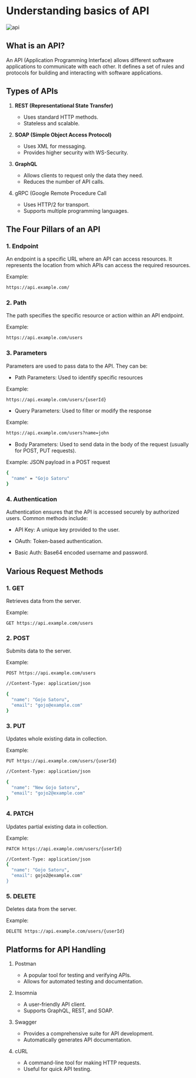 # Understanding basics of API

![api](https://github.com/user-attachments/assets/29620d07-b843-4261-93f9-3348043245e1)

## What is an API?

An API (Application Programming Interface) allows different software applications to communicate with each other. It defines a set of rules and protocols for building and interacting with software applications.

## Types of APIs

1. **REST (Representational State Transfer)**
   - Uses standard HTTP methods.
   - Stateless and scalable.
   
2. **SOAP (Simple Object Access Protocol)**
   - Uses XML for messaging.
   - Provides higher security with WS-Security.

3. **GraphQL**
   - Allows clients to request only the data they need.
   - Reduces the number of API calls.

4. gRPC (Google Remote Procedure Call
   - Uses HTTP/2 for transport.
   - Supports multiple programming languages.

## The Four Pillars of an API

### 1. Endpoint

An endpoint is a specific URL where an API can access resources. It represents the location from which APIs can access the required resources.

Example:
```bash
https://api.example.com/
```

### 2. Path

The path specifies the specific resource or action within an API endpoint.

Example:
```bash
https://api.example.com/users
```

### 3. Parameters

Parameters are used to pass data to the API. They can be:

- Path Parameters: Used to identify specific resources
  
 Example:
 ```bash
 https://api.example.com/users/{userId}
 ```

- Query Parameters: Used to filter or modify the response

 Example:
 ```bash
 https://api.example.com/users?name=john
 ```

- Body Parameters: Used to send data in the body of the request (usually for POST, PUT requests).

 Example: JSON payload in a POST request
 ```bash
 {
   "name" = "Gojo Satoru"
 }
 ```

### 4. Authentication

Authentication ensures that the API is accessed securely by authorized users. Common methods include:

- API Key: A unique key provided to the user.

- OAuth: Token-based authentication.

- Basic Auth: Base64 encoded username and password.

## Various Request Methods

### 1. GET

Retrieves data from the server.

Example:
```http
GET https://api.example.com/users
```

### 2. POST

Submits data to the server.

Example:
```http
POST https://api.example.com/users
```
```bash
//Content-Type: application/json

{
  "name": "Gojo Satoru",
  "email": "gojo@example.com"
}
```

### 3. PUT

Updates whole existing data in collection.

Example:
```http
PUT https://api.example.com/users/{userId}
```
```bash
//Content-Type: application/json

{
  "name": "New Gojo Satoru",
  "email": "gojo2@example.com"
}
```

### 4. PATCH

Updates partial existing data in collection.

Example:
```http
PATCH https://api.example.com/users/{userId}
```
```bash
//Content-Type: application/json
{
  "name": "Gojo Satoru",
  "email": gojo2@example.com"
}
```

### 5. DELETE

Deletes data from the server.


Example:
```http
DELETE https://api.example.com/users/{userId}
```

## Platforms for API Handling

1. Postman
   - A popular tool for testing and verifying APIs.
   - Allows for automated testing and documentation.
   
2. Insomnia
   - A user-friendly API client.
   - Supports GraphQL, REST, and SOAP.

3. Swagger
   - Provides a comprehensive suite for API development.
   - Automatically generates API documentation.

4. cURL
   - A command-line tool for making HTTP requests.
   - Useful for quick API testing.
   
